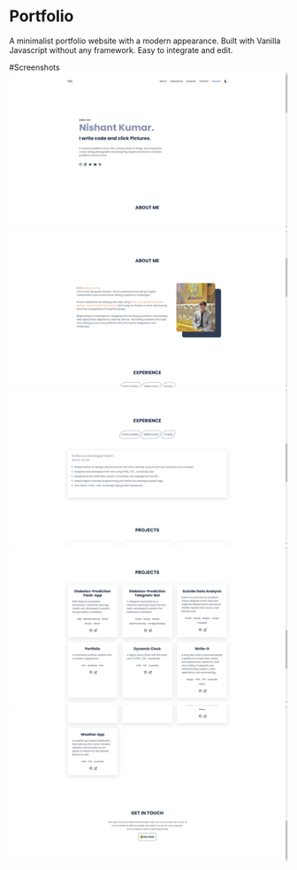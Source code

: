 # Portfolio 
A minimalist portfolio website with a modern appearance.
Built with Vanilla Javascript without any framework. Easy to integrate and edit.

#Screenshots 
![](https://github.com/Nishantkumarr/nishantkumarr.github.io/blob/main/pictures/screenshots/1.png)
![](https://github.com/Nishantkumarr/nishantkumarr.github.io/blob/main/pictures/screenshots/2.png)
![](https://github.com/Nishantkumarr/nishantkumarr.github.io/blob/main/pictures/screenshots/3.png)
![](https://github.com/Nishantkumarr/nishantkumarr.github.io/blob/main/pictures/screenshots/4.png)
![](https://github.com/Nishantkumarr/nishantkumarr.github.io/blob/main/pictures/screenshots/5.png)